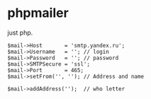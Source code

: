 # phpmailer

just php.

    $mail->Host       = 'smtp.yandex.ru'; 
    $mail->Username   = ''; // login
    $mail->Password   = ''; // password
    $mail->SMTPSecure = 'ssl';
    $mail->Port       = 465;
    $mail->setFrom('', ''); // Address and name
    
    $mail->addAddress('');  // who letter
  
